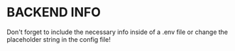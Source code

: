 # BACKEND INFO

Don't forget to include the necessary info inside of a .env file or change the placeholder string in the config file!

